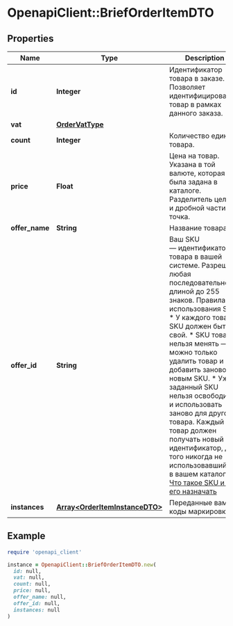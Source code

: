 # OpenapiClient::BriefOrderItemDTO

## Properties

| Name | Type | Description | Notes |
| ---- | ---- | ----------- | ----- |
| **id** | **Integer** | Идентификатор товара в заказе.  Позволяет идентифицировать товар в рамках данного заказа.  | [optional] |
| **vat** | [**OrderVatType**](OrderVatType.md) |  | [optional] |
| **count** | **Integer** | Количество единиц товара. | [optional] |
| **price** | **Float** | Цена на товар. Указана в той валюте, которая была задана в каталоге. Разделитель целой и дробной части — точка.  | [optional] |
| **offer_name** | **String** | Название товара. | [optional] |
| **offer_id** | **String** | Ваш SKU — идентификатор товара в вашей системе.  Разрешена любая последовательность длиной до 255 знаков.  Правила использования SKU:  * У каждого товара SKU должен быть свой.  * SKU товара нельзя менять — можно только удалить товар и добавить заново с новым SKU.  * Уже заданный SKU нельзя освободить и использовать заново для другого товара. Каждый товар должен получать новый идентификатор, до того никогда не использовавшийся в вашем каталоге.  [Что такое SKU и как его назначать](https://yandex.ru/support/marketplace/assortment/add/index.html#fields)  | [optional] |
| **instances** | [**Array&lt;OrderItemInstanceDTO&gt;**](OrderItemInstanceDTO.md) | Переданные вами коды маркировки. | [optional] |

## Example

```ruby
require 'openapi_client'

instance = OpenapiClient::BriefOrderItemDTO.new(
  id: null,
  vat: null,
  count: null,
  price: null,
  offer_name: null,
  offer_id: null,
  instances: null
)
```

